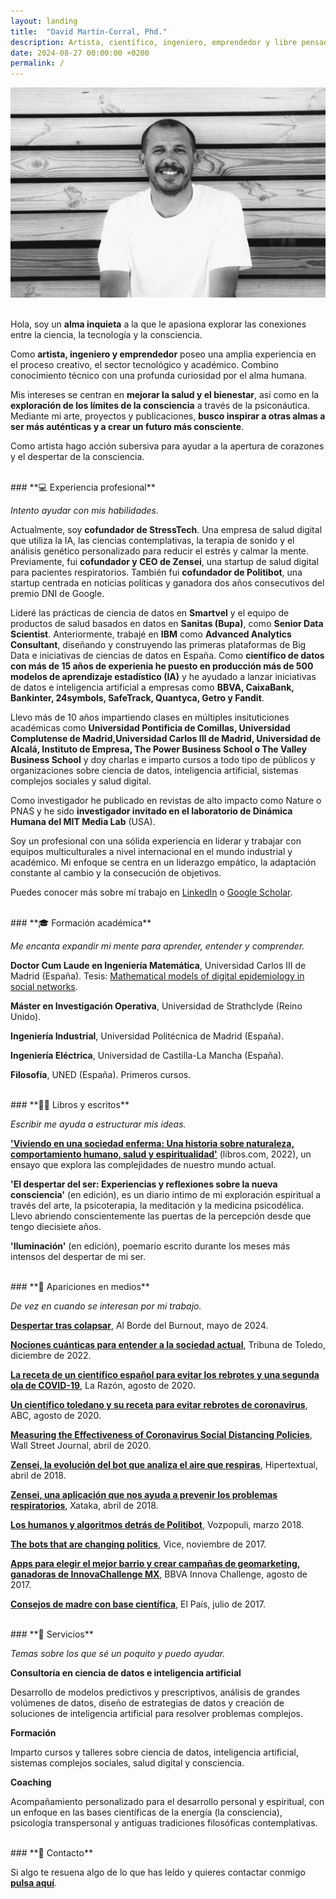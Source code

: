 ```yaml
---
layout: landing
title:  "David Martín-Corral, Phd."
description: Artista, científico, ingeniero, emprendedor y libre pensador.
date: 2024-08-27 00:00:00 +0200
permalink: /
---
```


![David Martín-Corral](/assets/img/David.jpg)
<br>
<br>

Hola, soy un **alma inquieta** a la que le apasiona explorar las conexiones entre la ciencia, la tecnología y la consciencia.

Como **artista, ingeniero y emprendedor** poseo una amplia experiencia en el proceso creativo, el sector tecnológico y académico. Combino conocimiento técnico con una profunda curiosidad por el alma humana.

Mis intereses se centran en **mejorar la salud y el bienestar**, así como en la **exploración de los límites de la consciencia** a través de la psiconáutica. Mediante mi arte, proyectos y publicaciones, **busco inspirar a otras almas a ser más auténticas y a crear un futuro más consciente**. 

Como artista hago acción subersiva para ayudar a la apertura de corazones y el despertar de la consciencia.

<br>
### **💻 Experiencia profesional**

_Intento ayudar con mis habilidades._

Actualmente, soy **cofundador de StressTech**. Una empresa de salud digital que utiliza la IA, las ciencias contemplativas, la terapia de sonido y el análisis genético personalizado para reducir el estrés y calmar la mente. Previamente, fui **cofundador y CEO de Zensei**, una startup de salud digital para pacientes respiratorios. También fui **cofundador de Politibot**, una startup centrada en noticias políticas y ganadora dos años consecutivos del premio DNI de Google. 

Lideré las prácticas de ciencia de datos en **Smartvel** y el equipo de productos de salud basados en datos en **Sanitas (Bupa)**, como **Senior Data Scientist**. Anteriormente, trabajé en **IBM** como **Advanced Analytics Consultant**, diseñando y construyendo las primeras plataformas de Big Data e iniciativas de ciencias de datos en España. Como **científico de datos con más de 15 años de experienia he puesto en producción más de 500 modelos de aprendizaje estadístico (IA)** y he ayudado a lanzar iniciativas de datos e inteligencia artificial a empresas como **BBVA, CaixaBank, Bankinter, 24symbols, SafeTrack, Quantyca, Getro y Fandit**.

Llevo más de 10 años impartiendo clases en múltiples insituticiones académicas como **Universidad Pontificia de Comillas, Universidad Complutense de Madrid,Universidad Carlos III de Madrid, Universidad de Alcalá, Instituto de Empresa, The Power Business School o The Valley Business School** y doy charlas e imparto cursos a todo tipo de públicos y organizaciones sobre ciencia de datos, inteligencia artificial, sistemas complejos sociales y salud digital.

Como investigador he publicado en revistas de alto impacto como Nature o PNAS y he sido **investigador invitado en el laboratorio de Dinámica Humana del MIT Media Lab** (USA). 

Soy un profesional con una sólida experiencia en liderar y trabajar con equipos multiculturales a nivel internacional en el mundo industrial y académico. Mi enfoque se centra en un liderazgo empático, la adaptación constante al cambio y la consecución de objetivos.

Puedes conocer más sobre mí trabajo en [LinkedIn](https://www.linkedin.com/in/davidmartincorralcalvo/) o [Google Scholar](https://scholar.google.com/citations?user=iQ2rQNkAAAAJ&hl=en).

<br>
### **🎓 Formación académica**

_Me encanta expandir mi mente para aprender, entender y comprender._

**Doctor Cum Laude en Ingeniería Matemática**, Universidad Carlos III de Madrid (España).
Tesis: [Mathematical models of digital epidemiology in social networks](https://e-archivo.uc3m.es/bitstream/10016/40023/1/tesis_david_martin-corral_calvo_2023.pdf).

**Máster en Investigación Operativa**, Universidad de Strathclyde (Reino Unido).

**Ingeniería Industrial**, Universidad Politécnica de Madrid (España).

**Ingeniería Eléctrica**, Universidad de Castilla-La Mancha (España).  

**Filosofía**, UNED (España). Primeros cursos.


<br>
### **✍🏻 Libros y escritos**

_Escribir me ayuda a estructurar mis ideas._

**['Viviendo en una sociedad enferma: Una historia sobre naturaleza, comportamiento humano, salud y espiritualidad'](https://libros.com/comprar/covid-19-viviendo-en-una-sociedad-enferma/)** (libros.com, 2022), un ensayo que explora las complejidades de nuestro mundo actual. 

**'El despertar del ser: Experiencias y reflexiones sobre la nueva consciencia'** (en edición), es un diario íntimo de mi exploración espiritual a través del arte, la psicoterapia, la meditación y la medicina psicodélica. Llevo abriendo conscientemente las puertas de la percepción desde que tengo diecisiete años.

**'Iluminación'** (en edición), poemario escrito durante los meses más intensos del despertar de mi ser.

<br>
### **📸 Apariciones en medios**

_De vez en cuando se interesan por mi trabajo._

**[Despertar tras colapsar](https://open.spotify.com/episode/59KAv9UTAkd5BQsDvl56ww)**, Al Borde del Burnout, mayo de 2024.

**[Nociones cuánticas para entender a la sociedad actual](https://www.latribunadetoledo.es/Noticia/Z4F631007-E3B7-2503-D2EEC6ECB263F23F/202212/Nociones-cuanticas-para-entender-a-la-sociedad-actual)**, Tribuna de Toledo, diciembre de 2022.

**[La receta de un científico español para evitar los rebrotes y una segunda ola de COVID-19](https://www.larazon.es/sociedad/20200809/4dbtletasne3fmenpvw6fwnk6a.html)**, La Razón, agosto de 2020.

**[Un científico toledano y su receta para evitar rebrotes de coronavirus](https://www.abc.es/espana/castilla-la-mancha/toledo/abci-cientifico-toledano-y-receta-para-evitar-rebrotes-202008092022_noticia.html)**, ABC, agosto de 2020.

**[Measuring the Effectiveness of Coronavirus Social Distancing Policies](https://www.wsj.com/articles/measuring-the-effectiveness-of-coronavirus-social-distancing-policies-01586547592)**, Wall Street Journal, abril de 2020.

**[Zensei, la evolución del bot que analiza el aire que respiras](https://hipertextual.com/2018/04/zensei-app-ambiente)**, Hipertextual, abril de 2018.

**[Zensei, una aplicación que nos ayuda a prevenir los problemas respiratorios](https://www.xatakamovil.com/aplicaciones/zensei-una-aplicacion-que-nos-ayuda-a-prevenir-los-problemas-respiratorios)**, Xataka, abril de 2018.

**[Los humanos y algoritmos detrás de Politibot](https://www.vozpopuli.com/economia-y-finanzas/startups/humanos-algoritmos-detras-Politibot-chatbot-startup-telegram-inteligencia-artificial_0_1096691048.html)**, Vozpopuli, marzo 2018.

**[The bots that are changing politics](https://www.vice.com/en/article/mb37k4/twitter-facebook-google-bots-misinformation-changing-politics)**, Vice, noviembre de 2017.

**[Apps para elegir el mejor barrio y crear campañas de geomarketing, ganadoras de InnovaChallenge MX](https://www.bbva.com/es/innovacion/apps-elegir-mejor-barrio-crear-campanas-geomarketing-ganadoras-innovachallenge-mx/)**, BBVA Innova Challenge, agosto de 2017.

**[Consejos de madre con base científica](https://elpais.com/elpais/2017/07/12/talento_digital/1499880554_103986.html)**, El País, julio de 2017.

<br>
### **🤝 Servicios**

_Temas sobre los que sé un poquito y puedo ayudar._

**Consultoría en ciencia de datos e inteligencia artificial**

Desarrollo de modelos predictivos y prescriptivos, análisis de grandes volúmenes de datos, diseño de estrategias de datos y creación de soluciones de inteligencia artificial para resolver problemas complejos.

**Formación**

Imparto cursos y talleres sobre ciencia de datos, inteligencia artificial, sistemas complejos sociales, salud digital y consciencia.

**Coaching**

Acompañamiento personalizado para el desarrollo personal y espiritual, con un enfoque en las bases científicas de la energía (la consciencia), psicología transpersonal y antiguas tradiciones filosóficas contemplativas.

<br>
### **💬 Contacto**

Si algo te resuena algo de lo que has leído y quieres contactar conmigo [**pulsa aquí**](mailto:dmartincc84@gmail.com).

<br>
<br>
